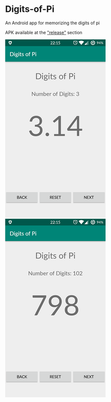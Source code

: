 # Digits-of-Pi

An Android app for memorizing the digits of pi

APK available at the ["release"](https://github.com/alan-lam/Digits-of-Pi/releases) section

![Alt text](/pictures/start.png?raw=true)
![Alt text](/pictures/end.png?raw=true)
